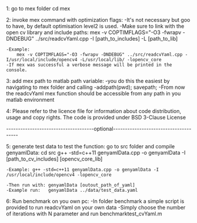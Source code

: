 1: go to mex folder
	cd mex

2: invoke mex command with optimization flags:
 	-It's not necessary but goo to have, by default optimisation level2 is used. 
 	-Make sure to link with the open cv library and include paths:
		mex -v COPTIMFLAGS="-O3 -fwrapv -DNDEBUG" ../src/readcvYaml.cpp -I [path_to_includes] -L [path_to_lib]

	-Example:
		mex -v COPTIMFLAGS="-O3 -fwrapv -DNDEBUG" ../src/readcvYaml.cpp -I/usr/local/include/opencv4 -L/usr/local/lib/ -lopencv_core
	-If mex was successful a verbose message will be printed in the console.
	
3: add mex path to matlab path variable:
	-you do this the easiest by navigating to mex folder and calling 
	-addpath(pwd); savepath;
	-From now the readcvYaml mex function should be accessible from any path in you matlab environment

4: Please refer to the licence file for information about code distribution, usage and copy rights. The code is provided under BSD 3-Clause License

-------------------------------------optional--------------------------------------

5: generate test data to test the function:
	go to src folder and compile genyamlData:
		cd src
		g++ -std=c++11 genyamlData.cpp -o genyamlData -I [path_to_cv_includes] [opencv_core_lib]

	-Example: g++ -std=c++11 genyamlData.cpp -o genyamlData -I /usr/local/include/opencv4 -lopencv_core
 	 
 	-Then run with: genyamlData [outout_path_of_yaml] 
 	-Example run:   genyamlData ../data/test_data.yaml

6: Run benchmark on you own pc:
	-In folder benchmark a simple script is provided to run readcvYaml on your own data
	-Simply choose the number of iterations with N parameter and run benchmarktest_cvYaml.m

